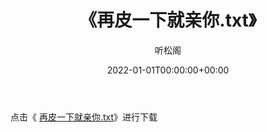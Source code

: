 ﻿---
title:  《再皮一下就亲你.txt》
date:   2022-01-01T00:00:00+00:00
author: 听松阁
layout: post
permalink: /再皮一下就亲你/
categories: 小说
tags: [小说]
---

点击《 [再皮一下就亲你.txt](http://img.660000.xyz/bookstukust/book/bntxt/10/再皮一下就亲你.txt)》进行下载